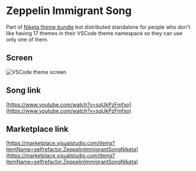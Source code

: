 # Zeppelin Immigrant Song

Part of [Niketa theme bundle](https://marketplace.visualstudio.com/items?itemName=selfrefactor.Niketa-theme) but distributed standalone for people who don't like having 17 themes in their VSCode theme namespace so they can use only one of them.

## Screen

![VSCode theme screen](https://github.com/selfrefactor/niketa-themes/blob/master/packages/zeppelin_immigrant_song/theme/zeppelin.immigrant.song.png?raw=true)

## Song link

[https://www.youtube.com/watch?v=sqUkPzFmfxo](https://www.youtube.com/watch?v=sqUkPzFmfxo)

## Marketplace link

[https://marketplace.visualstudio.com/items?itemName=selfrefactor.ZeppelinImmigrantSongNiketa](https://marketplace.visualstudio.com/items?itemName=selfrefactor.ZeppelinImmigrantSongNiketa)